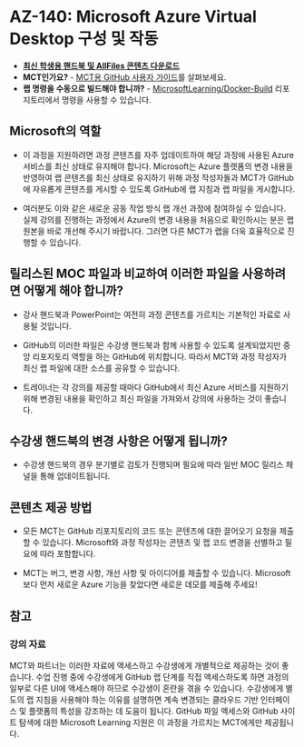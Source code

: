 ﻿# AZ-140: Microsoft Azure Virtual Desktop 구성 및 작동

- **[최신 학생용 핸드북 및 AllFiles 콘텐츠 다운로드](../../releases/latest)**
- **MCT인가요?** - [MCT용 GitHub 사용자 가이드](https://microsoftlearning.github.io/MCT-User-Guide-KO/)를 살펴보세요.
- **랩 명령을 수동으로 빌드해야 합니까?** - [MicrosoftLearning/Docker-Build](https://github.com/MicrosoftLearning/Docker-Build) 리포지토리에서 명령을 사용할 수 있습니다.

## Microsoft의 역할

- 이 과정을 지원하려면 과정 콘텐츠를 자주 업데이트하여 해당 과정에 사용된 Azure 서비스를 최신 상태로 유지해야 합니다.  Microsoft는 Azure 플랫폼의 변경 내용을 반영하여 랩 콘텐츠를 최신 상태로 유지하기 위해 과정 작성자들과 MCT가 GitHub에 자유롭게 콘텐츠를 게시할 수 있도록 GitHub에 랩 지침과 랩 파일을 게시합니다.

- 여러분도 이와 같은 새로운 공동 작업 방식 랩 개선 과정에 참여하실 수 있습니다. 실제 강의를 진행하는 과정에서 Azure의 변경 내용을 처음으로 확인하시는 분은 랩 원본을 바로 개선해 주시기 바랍니다.  그러면 다른 MCT가 랩을 더욱 효율적으로 진행할 수 있습니다.

## 릴리스된 MOC 파일과 비교하여 이러한 파일을 사용하려면 어떻게 해야 합니까?

- 강사 핸드북과 PowerPoint는 여전히 과정 콘텐츠를 가르치는 기본적인 자료로 사용될 것입니다.

- GitHub의 이러한 파일은 수강생 핸드북과 함께 사용할 수 있도록 설계되었지만 중앙 리포지토리 역할을 하는 GitHub에 위치합니다. 따라서 MCT와 과정 작성자가 최신 랩 파일에 대한 소스를 공유할 수 있습니다.

- 트레이너는 각 강의를 제공할 때마다 GitHub에서 최신 Azure 서비스를 지원하기 위해 변경된 내용을 확인하고 최신 파일을 가져와서 강의에 사용하는 것이 좋습니다.

## 수강생 핸드북의 변경 사항은 어떻게 됩니까?

- 수강생 핸드북의 경우 분기별로 검토가 진행되며 필요에 따라 일반 MOC 릴리스 채널을 통해 업데이트됩니다.

## 콘텐츠 제공 방법

- 모든 MCT는 GitHub 리포지토리의 코드 또는 콘텐츠에 대한 끌어오기 요청을 제출할 수 있습니다. Microsoft와 과정 작성자는 콘텐츠 및 랩 코드 변경을 선별하고 필요에 따라 포함합니다.

- MCT는 버그, 변경 사항, 개선 사항 및 아이디어를 제출할 수 있습니다.  Microsoft보다 먼저 새로운 Azure 기능을 찾았다면  새로운 데모를 제출해 주세요!

## 참고

### 강의 자료

MCT와 파트너는 이러한 자료에 액세스하고 수강생에게 개별적으로 제공하는 것이 좋습니다.  수업 진행 중에 수강생에게 GitHub 랩 단계를 직접 액세스하도록 하면 과정의 일부로 다른 UI에 액세스해야 하므로 수강생이 혼란을 겪을 수 있습니다. 수강생에게 별도의 랩 지침을 사용해야 하는 이유를 설명하면 계속 변경되는 클라우드 기반 인터페이스 및 플랫폼의 특성을 강조하는 데 도움이 됩니다. GitHub 파일 액세스와 GitHub 사이트 탐색에 대한 Microsoft Learning 지원은 이 과정을 가르치는 MCT에게만 제공됩니다.
